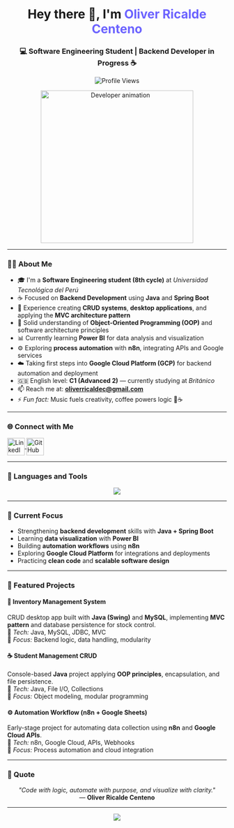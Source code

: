<!-- 👋 Personal GitHub Profile README for Oliver Ricalde Centeno -->
<h1 align="center">Hey there 👋, I'm <span style="color:#6C63FF;">Oliver Ricalde Centeno</span></h1>
<h3 align="center">💻 Software Engineering Student | Backend Developer in Progress ☕</h3>

<p align="center">
  <img src="https://komarev.com/ghpvc/?username=PurpleMaltese&label=Profile%20views&color=6C63FF&style=flat" alt="Profile Views"/>
</p>

<p align="center">
  <img src="https://github.com/Adam-pw/Adam-pw/blob/main/animation_500_kxa883sd.gif" alt="Developer animation" width="350"/>
</p>

---

### 👨‍💻 About Me

- 🎓 I'm a **Software Engineering student (8th cycle)** at *Universidad Tecnológica del Perú*  
- ☕ Focused on **Backend Development** using **Java** and **Spring Boot**  
- 🧩 Experience creating **CRUD systems**, **desktop applications**, and applying the **MVC architecture pattern**  
- 🧠 Solid understanding of **Object-Oriented Programming (OOP)** and software architecture principles  
- 📊 Currently learning **Power BI** for data analysis and visualization  
- ⚙️ Exploring **process automation** with **n8n**, integrating APIs and Google services  
- ☁️ Taking first steps into **Google Cloud Platform (GCP)** for backend automation and deployment  
- 🇬🇧 English level: **C1 (Advanced 2)** — currently studying at *Británico*  
- 📫 Reach me at: **oliverricaldec@gmail.com**  
- ⚡ *Fun fact:* Music fuels creativity, coffee powers logic 🎵☕

---

### 🌐 Connect with Me
<p align="left">
  <a href="https://www.linkedin.com/in/oliver-ricalde-b5aa9b310" target="blank">
    <img align="center" src="https://skillicons.dev/icons?i=linkedin" alt="LinkedIn" height="40" />
  </a>
  <a href="https://github.com/PurpleMaltese" target="blank">
    <img align="center" src="https://skillicons.dev/icons?i=github" alt="GitHub" height="40" />
  </a>
</p>

---

### 🧰 Languages and Tools
<p align="center">
  <img src="https://skillicons.dev/icons?i=java,spring,mysql,html,css,javascript,react,git,github,gcp" />
</p>

---

### 🚀 Current Focus
- Strengthening **backend development** skills with **Java + Spring Boot**
- Learning **data visualization** with **Power BI**
- Building **automation workflows** using **n8n**
- Exploring **Google Cloud Platform** for integrations and deployments
- Practicing **clean code** and **scalable software design**

---

### 🌟 Featured Projects

#### 🧮 **Inventory Management System**
CRUD desktop app built with **Java (Swing)** and **MySQL**, implementing **MVC pattern** and database persistence for stock control.  
🔹 *Tech:* Java, MySQL, JDBC, MVC  
🔹 *Focus:* Backend logic, data handling, modularity  

#### ☕ **Student Management CRUD**
Console-based **Java** project applying **OOP principles**, encapsulation, and file persistence.  
🔹 *Tech:* Java, File I/O, Collections  
🔹 *Focus:* Object modeling, modular programming  

#### ⚙️ **Automation Workflow (n8n + Google Sheets)**
Early-stage project for automating data collection using **n8n** and **Google Cloud APIs**.  
🔹 *Tech:* n8n, Google Cloud, APIs, Webhooks  
🔹 *Focus:* Process automation and cloud integration  

---

### 💬 Quote
<p align="center">
  <i>"Code with logic, automate with purpose, and visualize with clarity."</i>  
  <br>— <strong>Oliver Ricalde Centeno</strong>
</p>

---

<p align="center">
  <a href="https://github.com/PurpleMaltese">
    <img src="https://img.shields.io/badge/GitHub-PurpleMaltese-6C63FF?style=for-the-badge&logo=github&logoColor=white" />
  </a>
</p>
